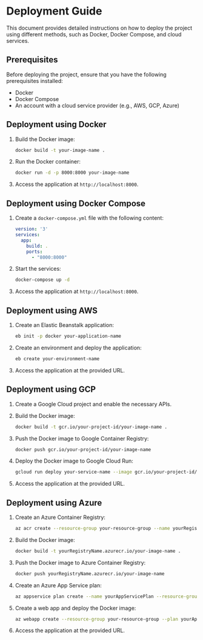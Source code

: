 # Deployment Guide

This document provides detailed instructions on how to deploy the project using different methods, such as Docker, Docker Compose, and cloud services.

## Prerequisites

Before deploying the project, ensure that you have the following prerequisites installed:

- Docker
- Docker Compose
- An account with a cloud service provider (e.g., AWS, GCP, Azure)

## Deployment using Docker

1. Build the Docker image:

   ```sh
   docker build -t your-image-name .
   ```

2. Run the Docker container:

   ```sh
   docker run -d -p 8000:8000 your-image-name
   ```

3. Access the application at `http://localhost:8000`.

## Deployment using Docker Compose

1. Create a `docker-compose.yml` file with the following content:

   ```yaml
   version: '3'
   services:
     app:
       build: .
       ports:
         - "8000:8000"
   ```

2. Start the services:

   ```sh
   docker-compose up -d
   ```

3. Access the application at `http://localhost:8000`.

## Deployment using AWS

1. Create an Elastic Beanstalk application:

   ```sh
   eb init -p docker your-application-name
   ```

2. Create an environment and deploy the application:

   ```sh
   eb create your-environment-name
   ```

3. Access the application at the provided URL.

## Deployment using GCP

1. Create a Google Cloud project and enable the necessary APIs.

2. Build the Docker image:

   ```sh
   docker build -t gcr.io/your-project-id/your-image-name .
   ```

3. Push the Docker image to Google Container Registry:

   ```sh
   docker push gcr.io/your-project-id/your-image-name
   ```

4. Deploy the Docker image to Google Cloud Run:

   ```sh
   gcloud run deploy your-service-name --image gcr.io/your-project-id/your-image-name --platform managed
   ```

5. Access the application at the provided URL.

## Deployment using Azure

1. Create an Azure Container Registry:

   ```sh
   az acr create --resource-group your-resource-group --name yourRegistryName --sku Basic
   ```

2. Build the Docker image:

   ```sh
   docker build -t yourRegistryName.azurecr.io/your-image-name .
   ```

3. Push the Docker image to Azure Container Registry:

   ```sh
   docker push yourRegistryName.azurecr.io/your-image-name
   ```

4. Create an Azure App Service plan:

   ```sh
   az appservice plan create --name yourAppServicePlan --resource-group your-resource-group --sku B1 --is-linux
   ```

5. Create a web app and deploy the Docker image:

   ```sh
   az webapp create --resource-group your-resource-group --plan yourAppServicePlan --name your-webapp-name --deployment-container-image-name yourRegistryName.azurecr.io/your-image-name
   ```

6. Access the application at the provided URL.
